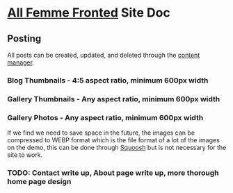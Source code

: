 # [All Femme Fronted](www.allfemmefronted.com) Site Doc
## Posting
All posts can be created, updated, and deleted through the [content manager](www.allfemmefronted.com/admin). 

### Blog Thumbnails - 4:5 aspect ratio, minimum 600px width 
### Gallery Thumbnails - Any aspect ratio, minimum 600px width
### Gallery Photos - Any aspect ratio, minimum 600px width

If we find we need to save space in the future, the images can be compressed to WEBP format which is the file format of a lot of the images on the demo, this can be done through [Squoosh](https://squoosh.app/) but is not necessary for the site to work.  

### TODO: Contact write up, About page write up, more thorough home page design




